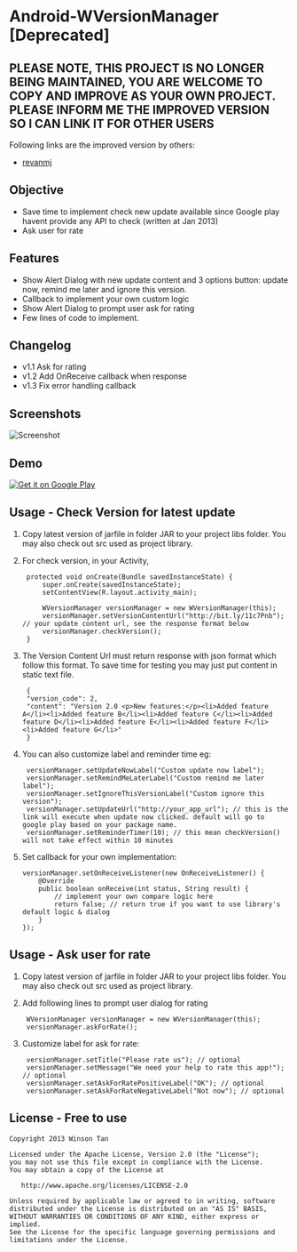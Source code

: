 Android-WVersionManager [Deprecated]
====================
## PLEASE NOTE, THIS PROJECT IS NO LONGER BEING MAINTAINED, YOU ARE WELCOME TO COPY AND IMPROVE AS YOUR OWN PROJECT. PLEASE INFORM ME THE IMPROVED VERSION SO I CAN LINK IT FOR OTHER USERS

Following links are the improved version by others:
- [revanmj](https://github.com/revanmj/Android-WVersionManager)

## Objective
- Save time to implement check new update available since Google play havent provide any API to check (written at Jan 2013)
- Ask user for rate

## Features
- Show Alert Dialog with new update content and 3 options button: update now, remind me later and ignore this version.
- Callback to implement your own custom logic
- Show Alert Dialog to prompt user ask for rating
- Few lines of code to implement.

## Changelog
- v1.1 Ask for rating
- v1.2 Add OnReceive callback when response
- v1.3 Fix error handling callback

## Screenshots
![Screenshot](https://github.com/winsontan520/Android-WVersionManager/raw/master/image.png)

## Demo
[![Get it on Google Play](http://www.android.com/images/brand/get_it_on_play_logo_small.png)](http://play.google.com/store/apps/details?id=com.winsontan520.wversionmanager.sample)

## Usage - Check Version for latest update
1. Copy latest version of jarfile in folder JAR to your project libs folder. You may also check out src used as project library.
2. For check version, in your Activity, 

    	protected void onCreate(Bundle savedInstanceState) {
    		super.onCreate(savedInstanceState);
    		setContentView(R.layout.activity_main);
    		
    		WVersionManager versionManager = new WVersionManager(this);
    		versionManager.setVersionContentUrl("http://bit.ly/11c7Pnb"); // your update content url, see the response format below
    		versionManager.checkVersion();
    	}

3. The Version Content Url must return response with json format which follow this format. To save time for testing you may just put content in static text file.

		{
		"version_code": 2,
		"content": "Version 2.0 <p>New features:</p><li>Added feature A</li><li>Added feature B</li><li>Added feature C</li><li>Added feature D</li><li>Added feature E</li><li>Added feature F</li><li>Added feature G</li>"
		}

4. You can also customize label and reminder time eg:

    	versionManager.setUpdateNowLabel("Custom update now label");
    	versionManager.setRemindMeLaterLabel("Custom remind me later label");
    	versionManager.setIgnoreThisVersionLabel("Custom ignore this version");
    	versionManager.setUpdateUrl("http://your_app_url"); // this is the link will execute when update now clicked. default will go to google play based on your package name.
    	versionManager.setReminderTimer(10); // this mean checkVersion() will not take effect within 10 minutes

5. Set callback for your own implementation:
	```
	versionManager.setOnReceiveListener(new OnReceiveListener() {
		@Override
		public boolean onReceive(int status, String result) {
			// implement your own compare logic here
			return false; // return true if you want to use library's default logic & dialog
		}
	});
	```
## Usage - Ask user for rate
1. Copy latest version of jarfile in folder JAR to your project libs folder. You may also check out src used as project library.
2. Add following lines to prompt user dialog for rating

		WVersionManager versionManager = new WVersionManager(this);
		versionManager.askForRate();
		
3. Customize label for ask for rate:

		versionManager.setTitle("Please rate us"); // optional
		versionManager.setMessage("We need your help to rate this app!"); // optional
		versionManager.setAskForRatePositiveLabel("OK"); // optional
		versionManager.setAskForRateNegativeLabel("Not now"); // optional
		
## License - Free to use
    Copyright 2013 Winson Tan
    
    Licensed under the Apache License, Version 2.0 (the "License");
    you may not use this file except in compliance with the License.
    You may obtain a copy of the License at
    
       http://www.apache.org/licenses/LICENSE-2.0
    
    Unless required by applicable law or agreed to in writing, software
    distributed under the License is distributed on an "AS IS" BASIS,
    WITHOUT WARRANTIES OR CONDITIONS OF ANY KIND, either express or implied.
    See the License for the specific language governing permissions and
    limitations under the License.
